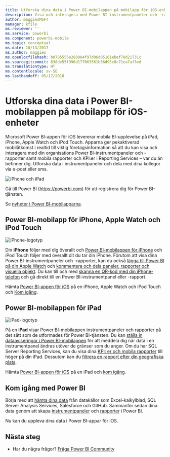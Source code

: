 ```yaml
---
title: Utforska dina data i Power BI-mobilappen på mobilapp för iOS-enheter
description: Visa och interagera med Power BI-instrumentpaneler och -rapporter, och mobila rapporter och KPI:er i Reporting Services, på din iPad, iPhone, Apple Watch och iPod Touch.
author: maggiesMSFT
manager: kfile
ms.reviewer: ''
ms.service: powerbi
ms.component: powerbi-mobile
ms.topic: conceptual
ms.date: 10/13/2017
ms.author: maggies
ms.openlocfilehash: b0785555e288084f97d06d05161ebef78d21731c
ms.sourcegitcommit: 638de55f996d177063561b36d95c8c71ea7af3ed
ms.translationtype: HT
ms.contentlocale: sv-SE
ms.lasthandoff: 05/17/2018
---
```

# <a name="explore-your-data-on-the-power-bi-mobile-app-for-ios-devices"></a>Utforska dina data i Power BI-mobilappen på mobilapp för iOS-enheter
Microsoft Power BI-appen för iOS levererar mobila BI-upplevelse på iPad, iPhone, Apple Watch och iPod Touch. Apparna ger pekaktiverad mobilåtkomst i realtid till viktig företagsinformation så att du kan visa och interagera med din organisations Power BI-instrumentpaneler och -rapporter samt mobila rapporter och KPI:er i Reporting Services – var du än befinner dig. Utforska data i instrumentpaneler och dela med dina kollegor via e-post eller sms.

![iPhone och iPad](media/mobile-ios-ipad-iphone-apps/pbi_ipad_iphonedevices.png)

Gå till Power BI (https://powerbi.com) för att registrera dig för Power BI-tjänsten.

Se [nyheter i Power BI-mobilapparna](mobile-whats-new-in-the-mobile-apps.md).

## <a name="power-bi-mobile-app-for-iphone-apple-watch-and-ipod-touch"></a>Power BI-mobilapp för iPhone, Apple Watch och iPod Touch
![iPhone-logotyp](media/mobile-ios-ipad-iphone-apps/iphone-logo-40-px.png)

Din **iPhone** följer med dig överallt och [Power BI-mobilappen för iPhone](mobile-ipad-app-get-started.md) och iPod Touch följer med överallt dit du tar din iPhone. Förutom att visa dina Power BI-instrumentpaneler och -rapporter, kan du också [lägga till Power BI på din Apple Watch](mobile-apple-watch.md) och [kommentera och dela paneler, rapporter och visuella objekt](mobile-annotate-and-share-a-tile-from-the-mobile-apps.md). Du kan till och med [skanna en QR-kod med din iPhone-telefon](mobile-apps-qr-code.md) och gå direkt till en Power BI-instrumentpanel eller -rapport.

Hämta [Power BI-appen för iOS](http://go.microsoft.com/fwlink/?LinkId=522062) på en iPhone, Apple Watch och iPod Touch och [Kom igång](mobile-iphone-app-get-started.md).

## <a name="power-bi-mobile-app-for-ipad"></a>Power BI-mobilappen för iPad
![iPad-logotyp](media/mobile-ios-ipad-iphone-apps/ipad-logo-40-px.png)

På en **iPad** visar Power BI-mobilappen instrumentpaneler och rapporter på det sätt som de utformades för Power BI-tjänsten. Du kan [ställa in dataaviseringar i Power BI-mobilappen](mobile-set-data-alerts-in-the-mobile-apps.md) för att meddela dig när data i en instrumentpanel ändras utöver de gränser som du anger. Om du har SQL Server Reporting Services, kan du visa dina [KPI: er och mobila rapporter](mobile-app-ssrs-kpis-mobile-on-premises-reports.md) till höger på din iPad. Dessutom kan du [filtrera en rapport efter din geografiska plats](mobile-apps-geographic-filtering.md).  

Hämta [Power BI-appen för iOS](http://go.microsoft.com/fwlink/?LinkId=522062) på en iPad och [kom igång](mobile-ipad-app-get-started.md).

## <a name="get-started-with-power-bi"></a>Kom igång med Power BI
Börja med att [hämta dina data](service-get-data.md) från datakällor som Excel-kalkylblad, SQL Server Analysis Services, Salesforce och GitHub. Sammanför sedan dina data genom att skapa [instrumentpaneler](service-dashboards.md) och [rapporter](service-reports.md) i Power BI.

Nu kan du uppleva dina data i Power BI-appar för iOS.

## <a name="next-steps"></a>Nästa steg
* Har du några frågor? [Fråga Power BI Community](http://community.powerbi.com/)

